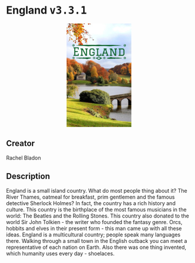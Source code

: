 
# England <kbd>v3.3.1</kbd>

<center>
  <img src="./cover-1024.jpg"/>
</center>

## Creator
Rachel Bladon

## Description
England is a small island country. What do most people thing about it? The River Thames, oatmeal for breakfast, prim gentlemen and the famous detective Sherlock Holmes? In fact, the country has a rich history and culture. This country is the birthplace of the most famous musicians in the world: The Beatles and the Rolling Stones. This country also donated to the world Sir John Tolkien - the writer who founded the fantasy genre. Orcs, hobbits and elves in their present form - this man came up with all these ideas. England is a multicultural country; people speak many languages there. Walking through a small town in the English outback you can meet a representative of each nation on Earth. Also there was one thing invented, which humanity uses every day - shoelaces.
